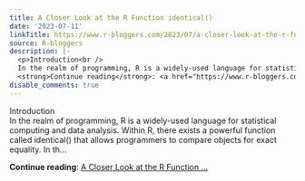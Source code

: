 ```yaml
---
title: A Closer Look at the R Function identical()
date: '2023-07-11'
linkTitle: https://www.r-bloggers.com/2023/07/a-closer-look-at-the-r-function-identical/
source: R-bloggers
description: |-
  <p>Introduction<br />
  In the realm of programming, R is a widely-used language for statistical computing and data analysis. Within R, there exists a powerful function called identical() that allows programmers to compare objects for exact equality. In th...</p>
  <strong>Continue reading</strong>: <a href="https://www.r-bloggers.com/2023/07/a-closer-look-at-the-r-function-identical/">A Closer Look at the R Function ...
disable_comments: true
---
```

<p>Introduction<br />
In the realm of programming, R is a widely-used language for statistical computing and data analysis. Within R, there exists a powerful function called identical() that allows programmers to compare objects for exact equality. In th...</p>
<strong>Continue reading</strong>: <a href="https://www.r-bloggers.com/2023/07/a-closer-look-at-the-r-function-identical/">A Closer Look at the R Function ...